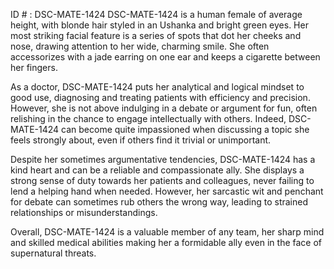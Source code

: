 ID # : DSC-MATE-1424
DSC-MATE-1424 is a human female of average height, with blonde hair styled in an Ushanka and bright green eyes. Her most striking facial feature is a series of spots that dot her cheeks and nose, drawing attention to her wide, charming smile. She often accessorizes with a jade earring on one ear and keeps a cigarette between her fingers.

As a doctor, DSC-MATE-1424 puts her analytical and logical mindset to good use, diagnosing and treating patients with efficiency and precision. However, she is not above indulging in a debate or argument for fun, often relishing in the chance to engage intellectually with others. Indeed, DSC-MATE-1424 can become quite impassioned when discussing a topic she feels strongly about, even if others find it trivial or unimportant.

Despite her sometimes argumentative tendencies, DSC-MATE-1424 has a kind heart and can be a reliable and compassionate ally. She displays a strong sense of duty towards her patients and colleagues, never failing to lend a helping hand when needed. However, her sarcastic wit and penchant for debate can sometimes rub others the wrong way, leading to strained relationships or misunderstandings.

Overall, DSC-MATE-1424 is a valuable member of any team, her sharp mind and skilled medical abilities making her a formidable ally even in the face of supernatural threats.